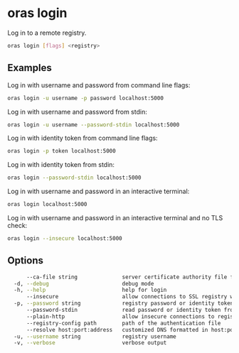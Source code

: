 # oras login

Log in to a remote registry.

```bash
oras login [flags] <registry>
```

## Examples

Log in with username and password from command line flags:

```bash
oras login -u username -p password localhost:5000
```

Log in with username and password from stdin:

```bash
oras login -u username --password-stdin localhost:5000
```

Log in with identity token from command line flags:

```bash
oras login -p token localhost:5000
```

Log in with identity token from stdin:

```bash
oras login --password-stdin localhost:5000
```

Log in with username and password in an interactive terminal:

```bash
oras login localhost:5000
```

Log in with username and password in an interactive terminal and no TLS check:

```bash
oras login --insecure localhost:5000
```

## Options

```bash
      --ca-file string              server certificate authority file for the remote registry
  -d, --debug                       debug mode
  -h, --help                        help for login
      --insecure                    allow connections to SSL registry without certs
  -p, --password string             registry password or identity token
      --password-stdin              read password or identity token from stdin
      --plain-http                  allow insecure connections to registry without SSL check
      --registry-config path        path of the authentication file
      --resolve host:port:address   customized DNS formatted in host:port:address
  -u, --username string             registry username
  -v, --verbose                     verbose output
```
